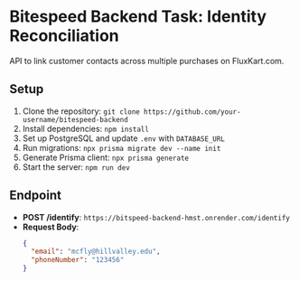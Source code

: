 # Bitespeed Backend Task: Identity Reconciliation

API to link customer contacts across multiple purchases on FluxKart.com.

## Setup
1. Clone the repository: `git clone https://github.com/your-username/bitespeed-backend`
2. Install dependencies: `npm install`
3. Set up PostgreSQL and update `.env` with `DATABASE_URL`
4. Run migrations: `npx prisma migrate dev --name init`
5. Generate Prisma client: `npx prisma generate`
6. Start the server: `npm run dev`

## Endpoint
- **POST /identify**: `https://bitspeed-backend-hmst.onrender.com/identify`
- **Request Body**:
  ```json
  {
    "email": "mcfly@hillvalley.edu",
    "phoneNumber": "123456"
  }
